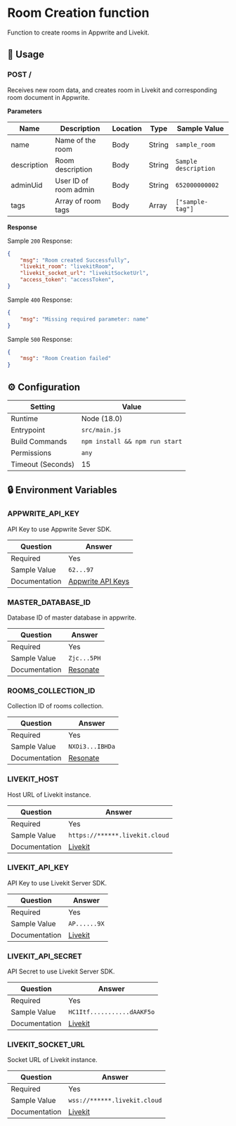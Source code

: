 # Room Creation function 
Function to create rooms in Appwrite and Livekit.

## 🧰 Usage

### POST /

Receives new room data, and creates room in Livekit and corresponding room document in Appwrite.

**Parameters**

| Name          | Description                        | Location | Type                | Sample Value         |
| ------------- | ---------------------------------- | -------- | ------------------- | -------------------- |
| name | Name of the room | Body   | String              | `sample_room` |
| description          | Room description               | Body     | String              | `Sample description`              |
| adminUid          | User ID of room admin       | Body     | String              | `652000000002`             |
| tags          | Array of room tags       | Body     | Array<String>              | `["sample-tag"]`             |
  

**Response**

Sample `200` Response:

```json
{
    "msg": "Room created Successfully",
    "livekit_room": "livekitRoom",
    "livekit_socket_url": "livekitSocketUrl",
    "access_token": "accessToken",
}
```

Sample `400` Response:

```json
{
    "msg": "Missing required parameter: name"
}
```

Sample `500` Response:

```json
{
    "msg": "Room Creation failed"
}
```

## ⚙️ Configuration

| Setting           | Value                          |
| ----------------- | ------------------------------ |
| Runtime           | Node (18.0)                    |
| Entrypoint        | `src/main.js`                 |
| Build Commands    | `npm install && npm run start` |
| Permissions       | `any`                          |
| Timeout (Seconds) | 15                             |

## 🔒 Environment Variables

### APPWRITE_API_KEY

API Key to use Appwrite Sever SDK.

| Question      | Answer                                                                                                                   |
| ------------- | ------------------------------------------------------------------------------------------------------------------------ |
| Required      | Yes                                                                                                                      |
| Sample Value  | `62...97`                                                                                                                |
| Documentation | [Appwrite API Keys](https://appwrite.io/docs/advanced/platform/api-keys) |

### MASTER_DATABASE_ID

Database ID of master database in appwrite.

| Question      | Answer                                                                                                                   |
| ------------- | ------------------------------------------------------------------------------------------------------------------------ |
| Required      | Yes                                                                                                                      |
| Sample Value  | `Zjc...5PH`                                                                                                              |
| Documentation | [Resonate](https://github.com/AOSSIE-Org/Resonate/blob/master/lib/utils/constants.dart) |

### ROOMS_COLLECTION_ID

Collection ID of rooms collection.

| Question      | Answer                                                                                                         |
| ------------- | -------------------------------------------------------------------------------------------------------------- |
| Required      | Yes                                                                                                            |
| Sample Value  | `NXOi3...IBHDa`                                                                                                |
| Documentation | [Resonate](https://github.com/AOSSIE-Org/Resonate/blob/master/lib/utils/constants.dart) |
  
### LIVEKIT_HOST

Host URL of Livekit instance.

| Question      | Answer                                                                                                         |
| ------------- | -------------------------------------------------------------------------------------------------------------- |
| Required      | Yes                                                                                                            |
| Sample Value  | `https://******.livekit.cloud`                                                                                                |
| Documentation | [Livekit](https://docs.livekit.io/realtime/) |

### LIVEKIT_API_KEY

API Key to use Livekit Server SDK.

| Question      | Answer                                                                                                                        |
| ------------- | ----------------------------------------------------------------------------------------------------------------------------- |
| Required      | Yes                                                                                                                           |
| Sample Value  | `AP......9X`                                                                                                                 |
| Documentation | [Livekit](https://docs.livekit.io/realtime/) |
  
### LIVEKIT_API_SECRET

API Secret to use Livekit Server SDK.

| Question      | Answer                                                                                                         |
| ------------- | -------------------------------------------------------------------------------------------------------------- |
| Required      | Yes                                                                                                            |
| Sample Value  | `HC1Itf...........dAAKF5o`                                                                                                |
| Documentation | [Livekit](https://docs.livekit.io/realtime/) |

### LIVEKIT_SOCKET_URL

Socket URL of Livekit instance.

| Question      | Answer                                                                                                         |
| ------------- | -------------------------------------------------------------------------------------------------------------- |
| Required      | Yes                                                                                                            |
| Sample Value  | `wss://******.livekit.cloud`                                                                                                |
| Documentation | [Livekit](https://docs.livekit.io/realtime/) |